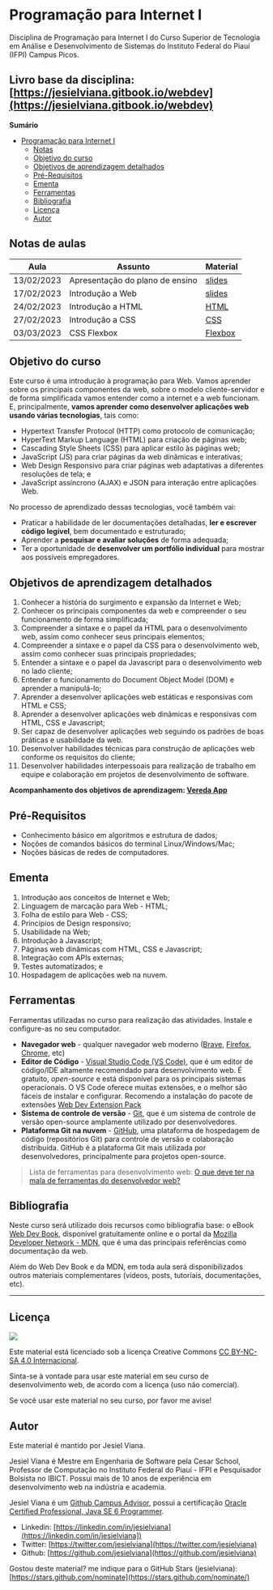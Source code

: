 # Programação para Internet I

Disciplina de Programação para Internet I do Curso Superior de Tecnologia em Análise e Desenvolvimento de Sistemas do Instituto Federal do Piauí (IFPI) Campus Picos.

## Livro base da disciplina: [https://jesielviana.gitbook.io/webdev](https://jesielviana.gitbook.io/webdev)

**Sumário**

- [Programação para Internet I](#programação-para-internet-i)
  - [Notas](#notas-de-aulas)
  - [Objetivo do curso](#objetivo-do-curso)
  - [Objetivos de aprendizagem detalhados](#objetivos-de-aprendizagem-detalhados)
  - [Pré-Requisitos](#pré-requisitos)
  - [Ementa](#ementa)
  - [Ferramentas](#ferramentas)
  - [Bibliografia](#bibliografia)
  - [Licença](#licença)
  - [Autor](#autor)

## Notas de aulas

| Aula       | Assunto                         | Material                                                      |
| ---------- | ------------------------------- | ------------------------------------------------------------- |
| 13/02/2023 | Apresentação do plano de ensino | <a target="_blank" href="https://bit.ly/3jU38R6" >slides</a>  |
| 17/02/2023 | Introdução a Web                | <a target="_blank" href="https://bit.ly/3xg3Zyu" >slides</a>  |
| 24/02/2023 | Introdução a HTML               | <a target="_blank" href="https://bit.ly/3EI1BVk" >HTML</a>    |
| 27/02/2023 | Introdução a CSS                | <a target="_blank" href="https://bit.ly/41IpSoi" >CSS</a>     |
| 03/03/2023 | CSS Flexbox                     | <a target="_blank" href="https://bit.ly/3Z9cJTx" >Flexbox</a> |

## Objetivo do curso

Este curso é uma introdução à programação para Web. Vamos aprender sobre os principais componentes da web, sobre o modelo cliente-servidor e de forma simplificada vamos entender como a internet e a web funcionam. E, principalmente, **vamos aprender como desenvolver aplicações web usando várias tecnologias**, tais como:

- Hypertext Transfer Protocol (HTTP) como protocolo de comunicação;
- HyperText Markup Language (HTML) para criação de páginas web;
- Cascading Style Sheets (CSS) para aplicar estilo às páginas web;
- JavaScript (JS) para criar páginas da web dinâmicas e interativas;
- Web Design Responsivo para criar páginas web adaptativas a diferentes resoluções de tela; e
- JavaScript assíncrono (AJAX) e JSON para interação entre aplicações Web.

No processo de aprendizado dessas tecnologias, você também vai:

- Praticar a habilidade de ler documentações detalhadas, **ler e escrever código legível**, bem documentado e estruturado;
- Aprender a **pesquisar e avaliar soluções** de forma adequada;
- Ter a oportunidade de **desenvolver um portfólio individual** para mostrar aos possíveis empregadores.

## Objetivos de aprendizagem detalhados

1. Conhecer a história do surgimento e expansão da Internet e Web;
1. Conhecer os principais componentes da web e compreender o seu funcionamento de forma simplificada;
1. Compreender a sintaxe e o papel da HTML para o desenvolvimento web, assim como conhecer seus principais elementos;
1. Compreender a sintaxe e o papel da CSS para o desenvolvimento web, assim como conhecer suas principais propriedades;
1. Entender a sintaxe e o papel da Javascript para o desenvolvimento web no lado cliente;
1. Entender o funcionamento do Document Object Model (DOM) e aprender a manipulá-lo;
1. Aprender a desenvolver aplicações web estáticas e responsivas com HTML e CSS;
1. Aprender a desenvolver aplicações web dinâmicas e responsivas com HTML, CSS e Javascript;
1. Ser capaz de desenvolver aplicações web seguindo os padrões de boas práticas e usabilidade da web.
1. Desenvolver habilidades técnicas para construção de aplicações web conforme os requisitos do cliente;
1. Desenvolver habilidades interpessoais para realização de trabalho em equipe e colaboração em projetos de desenvolvimento de software.

**Acompanhamento dos objetivos de aprendizagem: [Vereda App](https://vereda.vercel.app/cursos/cbqB0QVqDbINm8Nm5SOH)**

## Pré-Requisitos

- Conhecimento básico em algoritmos e estrutura de dados;
- Noções de comandos básicos do terminal Linux/Windows/Mac;
- Noções básicas de redes de computadores.

## Ementa

1. Introdução aos conceitos de Internet e Web;
2. Linguagem de marcação para Web - HTML;
3. Folha de estilo para Web - CSS;
4. Princípios de Design responsivo;
5. Usabilidade na Web;
6. Introdução à Javascript;
7. Páginas web dinâmicas com HTML, CSS e Javascript;
8. Integração com APIs externas;
9. Testes automatizados; e
10. Hospadagem de aplicações web na nuvem.

## Ferramentas

Ferramentas utilizadas no curso para realização das atividades. Instale e configure-as no seu computador.

- **Navegador web** - qualquer navegador web moderno ([Brave](https://brave.com), [Firefox](https://www.mozilla.org/en-US/firefox/new/), [Chrome](https://www.google.com/chrome/), etc)
- **Editor de Código** - [Visual Studio Code (VS Code)](https://code.visualstudio.com), que é um editor de código/IDE altamente recomendado para desenvolvimento web. É gratuito, _open-source_ e está disponível para os principais sistemas operacionais. O VS Code oferece muitas extensões, e o melhor são fáceis de instalar e configurar. Recomendo a instalação do pacote de extensões [Web Dev Extension Pack](https://marketplace.visualstudio.com/items?itemName=jesielviana.web-dev-extension-pack)
- **Sistema de controle de versão** - [Git](https://git-scm.com), que é um sistema de controle de versão open-source amplamente utilizado por desenvolvedores.
- **Plataforma Git na nuvem** - [GitHub](https://github.com), uma plataforma de hospedagem de código (repositórios Git) para controle de versão e colaboração distribuída. GitHub é a plataforma Git mais utilizada por desenvolvedores, principalmente para projetos open-source.

> Lista de ferramentas para desenvolvimento web: [O que deve ter na mala de ferramentas do desenvolvedor web?](https://jesielviana.com/blog/web-dev-tools)

## Bibliografia

Neste curso será utilizado dois recursos como bibliografia base: o eBook [Web Dev Book](https://webdev.jesielviana.com), disponível gratuitamente online e o portal da [Mozilla Developer Network - MDN](https://developer.mozilla.org/pt-BR/), que é uma das principais referências como documentação da web.

Além do Web Dev Book e da MDN, em toda aula será disponibilizados outros materiais complementares (vídeos, posts, tutoriais, documentações, etc).

---

## Licença

![](https://licensebuttons.net/l/by-nc-sa/4.0/88x31.png)

Este material está licenciado sob a licença Creative Commons [CC BY-NC-SA 4.0 Internacional](https://creativecommons.org/licenses/by-nc-sa/4.0/deed.pt_BR).

Sinta-se à vontade para usar este material em seu curso de desenvolvimento web, de acordo com a licença (uso não comercial).

Se você usar este material no seu curso, por favor me avise!

## Autor

Este material é mantido por Jesiel Viana.

Jesiel Viana é Mestre em Engenharia de Software pela Cesar School, Professor de Computação no Instituto Federal do Piauí - IFPI e Pesquisador Bolsista no IBICT. Possui mais de 10 anos de experiência em desenvolvimento web na indústria e academia.

Jesiel Viana é um [Github Campus Advisor](https://education.github.com/teachers/advisors), possui a certificação [Oracle Certified Professional, Java SE 6 Programmer](https://www.credly.com/badges/b53a6b6d-baae-4fa3-88d6-1550d33e1e0a/public_url).

- Linkedin: [https://linkedin.com/in/jesielviana](https://linkedin.com/in/jesielviana])
- Twitter: [https://twitter.com/jesielviana](https://twitter.com/jesielviana)
- Github: [https://github.com/jesielviana](https://github.com/jesielviana)

Gostou deste material? me indique para o GitHub Stars (jesielviana): [https://stars.github.com/nominate](https://stars.github.com/nominate/)
